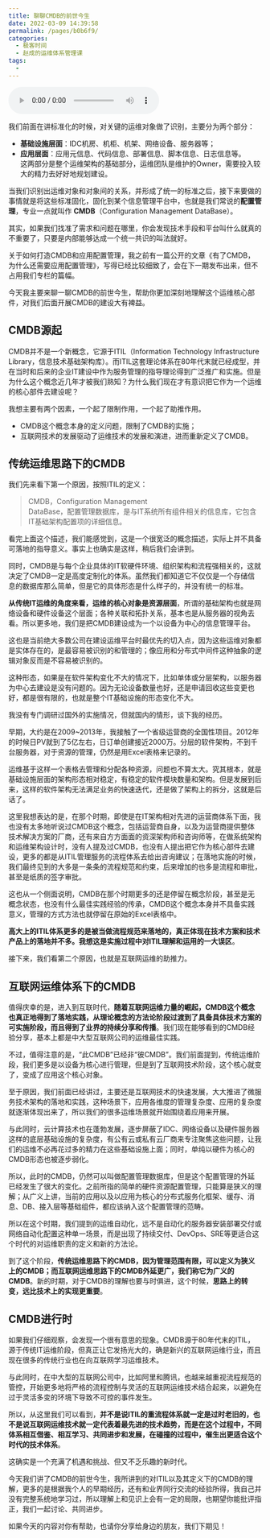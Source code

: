 ```yaml
---
title: 聊聊CMDB的前世今生
date: 2022-03-09 14:39:58
permalink: /pages/b0b6f9/
categories:
  - 极客时间
  - 赵成的运维体系管理课
tags:
  - 
---
```

<audio title="06.聊聊CMDB的前世今生" src="https://static001.geekbang.org/resource/audio/b3/f8/b38883b2425f443f6bdc7680759d03f8.mp3" controls="controls"></audio> 
<p>我们前面在讲标准化的时候，对关键的运维对象做了识别，主要分为两个部分：</p>
<ul>
<li><strong>基础设施层面</strong>：IDC机房、机柜、机架、网络设备、服务器等；</li>
<li><strong>应用层面</strong>：应用元信息、代码信息、部署信息、脚本信息、日志信息等。<br />
这两部分是整个运维架构的基础部分，运维团队是维护的Owner，需要投入较大的精力去好好地规划建设。</li>
</ul>
<p>当我们识别出运维对象和对象间的关系，并形成了统一的标准之后，接下来要做的事情就是将这些标准固化，固化到某个信息管理平台中，也就是我们常说的<strong>配置管理</strong>，专业一点就叫作  <strong>CMDB</strong>（Configuration Management DataBase）。</p>
<p>其实，如果我们找准了需求和问题在哪里，你会发现技术手段和平台叫什么就真的不重要了，只要是内部能够达成一个统一共识的叫法就好。</p>
<p>关于如何打造CMDB和应用配置管理，我之前有一篇公开的文章《有了CMDB，为什么还需要应用配置管理》，写得已经比较细致了，会在下一期发布出来，但不占用我们专栏的篇幅。</p>
<p>今天我主要来聊一聊CMDB的前世今生，帮助你更加深刻地理解这个运维核心部件，对我们后面开展CMDB的建设大有裨益。</p>
<h2>CMDB源起</h2>
<p>CMDB并不是一个新概念，它源于ITIL（Information Technology Infrastructure Library，信息技术基础架构库）。而ITIL这套理论体系在80年代末就已经成型，并在当时和后来的企业IT建设中作为服务管理的指导理论得到广泛推广和实施。但是为什么这个概念近几年才被我们熟知？为什么我们现在才有意识把它作为一个运维的核心部件去建设呢？</p>
<!-- [[[read_end]]] -->
<p>我想主要有两个因素，一个起了限制作用，一个起了助推作用。</p>
<ul>
<li>CMDB这个概念本身的定义问题，限制了CMDB的实施；</li>
<li>互联网技术的发展驱动了运维技术的发展和演进，进而重新定义了CMDB。</li>
</ul>
<h2>传统运维思路下的CMDB</h2>
<p>我们先来看下第一个原因，按照ITIL的定义：</p>
<blockquote>
<p>CMDB，Configuration Management<br />
DataBase，配置管理数据库，是与IT系统所有组件相关的信息库，它包含IT基础架构配置项的详细信息。</p>
</blockquote>
<p>看完上面这个描述，我们能感觉到，这是一个很宽泛的概念描述，实际上并不具备可落地的指导意义。事实上也确实是这样，稍后我们会讲到。</p>
<p>同时，CMDB是与每个企业具体的IT软硬件环境、组织架构和流程强相关的，这就决定了CMDB一定是高度定制化的体系。虽然我们都知道它不仅仅是一个存储信息的数据库那么简单，但是它的具体形态是什么样子的，并没有统一的标准。</p>
<p><strong>从传统IT运维的角度来看，运维的核心对象是资源层面</strong>，所谓的基础架构也就是网络设备和硬件设备这个层面；各种关联和拓扑关系，基本也是从服务器的视角去看。所以更多地，我们是把CMDB建设成为一个以设备为中心的信息管理平台。</p>
<p>这也是当前绝大多数公司在建设运维平台时最优先的切入点，因为这些运维对象都是实体存在的，是最容易被识别的和管理的；像应用和分布式中间件这种抽象的逻辑对象反而是不容易被识别的。</p>
<p>这种形态，如果是在软件架构变化不大的情况下，比如单体或分层架构，以服务器为中心去建设是没有问题的。因为无论设备数量也好，还是申请回收这些变更也好，都是很有限的，也就是整个IT基础设施的形态变化不大。</p>
<p>我没有专门调研过国外的实施情况，但就国内的情形，谈下我的经历。</p>
<p>早期，大约是在2009~2013年，我接触了一个省级运营商的全国性项目。2012年的时候日PV就到了5亿左右，日订单创建接近2000万。分层的软件架构，不到千台服务器，对于资源的管理，仍然是用Excel表格来记录的。</p>
<p>运维基于这样一个表格去管理和分配各种资源，问题也不算太大。究其根本，就是基础设施层面的架构形态相对稳定，有稳定的软件模块数量和架构。但是发展到后来，这样的软件架构无法满足业务的快速迭代，还是做了架构上的拆分，这就是后话了。</p>
<p>这里我想表达的是，在那个时期，即使是在IT架构相对先进的运营商体系下面，我也没有太多地听说过CMDB这个概念，包括运营商自身，以及为运营商提供整体技术解决方案的厂商，还有来自方方面面的资深架构师和咨询师等，在做系统架构和运维架构设计时，没有人提及过CMDB，也没有人提出把它作为核心部件去建设，更多的都是从ITIL管理服务的流程体系去给出咨询建议；在落地实施的时候，我们最终见到的大多是一条条的流程规范和约束，后来增加的也多是流程和审批，甚至是纸质的签字审批。</p>
<p>这也从一个侧面说明，CMDB在那个时期更多的还是停留在概念阶段，甚至是无概念状态，也没有什么最佳实践经验的传承，CMDB这个概念本身并不具备实践意义，管理的方式方法也就停留在原始的Excel表格中。</p>
<p><strong>高大上的ITIL体系更多的是被当做流程规范来落地的，真正体现在技术方案和技术产品上的落地并不多。我想这是实施过程中对ITIL理解和运用的一大误区</strong>。</p>
<p>接下来，我们看第二个原因，也就是互联网运维的助推力。</p>
<h2>互联网运维体系下的CMDB</h2>
<p>值得庆幸的是，进入到互联时代，<strong>随着互联网运维力量的崛起，CMDB这个概念也真正地得到了落地实践，从理论概念的方法论阶段过渡到了具备具体技术方案的可实施阶段，而且得到了业界的持续分享和传播</strong>。我们现在能够看到的CMDB经验分享，基本上都是中大型互联网公司的运维最佳实践。</p>
<p>不过，值得注意的是，“此CMDB”已经非“彼CMDB”。我们前面提到，传统运维阶段，我们更多是以设备为核心进行管理，但是到了互联网技术阶段，这个核心就变了，变成了应用这个核心对象。</p>
<p>至于原因，我们前面已经讲过，主要还是互联网技术的快速发展，大大推进了微服务技术架构的落地和实践，这种场景下，应用各维度的管理复杂度、应用的复杂度就逐渐体现出来了，所以我们的很多运维场景就开始围绕着应用来开展。</p>
<p>与此同时，云计算技术也在蓬勃发展，逐步屏蔽了IDC、网络设备以及硬件服务器这样的底层基础设施的复杂度，有公有云或私有云厂商来专注聚焦这些问题，让我们的运维不必再花过多的精力在这些基础设施上面；同时，单纯以硬件为核心的CMDB形态也被逐步弱化。</p>
<p>所以，此时的CMDB，仍然可以叫做配置管理数据库，但是这个配置管理的外延已经发生了很大的变化。之前所指的简单的硬件资源配置管理，只能算是狭义的理解；从广义上讲，当前的应用以及以应用为核心的分布式服务化框架、缓存、消息、DB、接入层等基础组件，都应该纳入这个配置管理的范畴。</p>
<p>所以在这个时期，我们提到的运维自动化，远不是自动化的服务器安装部署交付或网络自动化配置这种单一场景，而是出现了持续交付、DevOps、SRE等更适合这个时代的对运维职责的定义和新的方法论。</p>
<p>到了这个阶段，<strong>传统运维思路下的CMDB，因为管理范围有限，可以定义为狭义上的CMDB；而互联网运维思路下的CMDB外延更广，我们称它为广义的CMDB</strong>。新的时期，对于CMDB的理解也要与时俱进，这个时候，<strong>思路上的转变，远比技术上的实现更重要</strong>。</p>
<h2>CMDB进行时</h2>
<p>如果我们仔细观察，会发现一个很有意思的现象。CMDB源于80年代末的ITIL，源于传统IT运维阶段，但真正让它发扬光大的，确是新兴的互联网运维行业，而且现在很多的传统行业也在向互联网学习运维技术。</p>
<p>与此同时，在中大型的互联网公司中，比如阿里和腾讯，也越来越重视流程规范的管控，开始更多地将严格的流程控制与灵活的互联网运维技术结合起来，以避免在过于灵活多变的环境下导致不可控的事件发生。</p>
<p>所以，从这里我们可以看到，<strong>并不是说ITIL的重流程体系就一定是过时老旧的，也不是说互联网运维技术就一定代表着最先进的技术趋势，而是在这个过程中，不同体系相互借鉴、相互学习、共同进步和发展，在碰撞的过程中，催生出更适合这个时代的技术体系</strong>。</p>
<p>这确实是一个充满了机遇和挑战、但又不乏乐趣的新时代。</p>
<p>今天我们讲了CMDB的前世今生，我所讲到的对ITIL以及其定义下的CMDB的理解，更多的是根据我个人的早期经历，还有和业界同行交流的经验所得，我自己并没有完整系统地学习过，所以理解上和见识上会有一定的局限，也期望你能批评指正，我们一起讨论、共同进步。</p>
<p>如果今天的内容对你有帮助，也请你分享给身边的朋友，我们下期见！</p>
<p></p>
